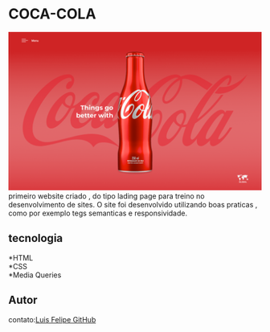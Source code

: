 # COCA-COLA
![](./img/coca-cola-preview.png)
primeiro website criado , do tipo lading page para treino no desenvolvimento de sites.
O site foi desenvolvido utilizando boas praticas , como por exemplo tegs semanticas e responsividade. 

## tecnologia 
*HTML <br>
*CSS <br>
*Media Queries

## Autor
contato:[Luis Felipe GitHub](https://github.com/Lu-queir0z)
##